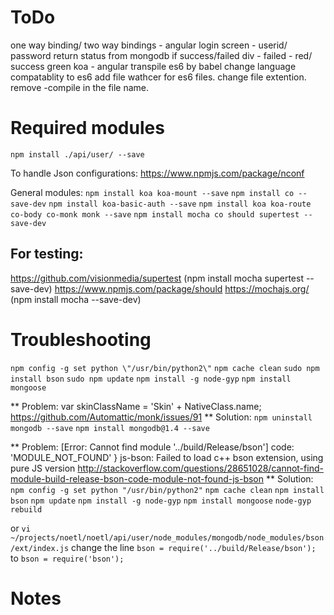 # ToDo
one way binding/ two way bindings - angular
login screen - userid/ password
return status from mongodb if success/failed
div - failed - red/ success green
koa - angular
transpile es6 by babel
change language compatablity to es6
add file wathcer for es6 files.
change file extention. remove -compile in the file name.

# Required modules

```npm install ./api/user/ --save```

To handle Json configurations:
https://www.npmjs.com/package/nconf

General modules:
```npm install koa koa-mount --save```
```npm install co --save-dev```
```npm install koa-basic-auth --save```
```npm install koa koa-route co-body co-monk monk --save```
```npm install mocha co should supertest --save-dev```


## For testing:
https://github.com/visionmedia/supertest (npm install mocha supertest --save-dev)
https://www.npmjs.com/package/should
https://mochajs.org/  (npm install mocha --save-dev)
 
# Troubleshooting

```npm config -g set python \"/usr/bin/python2\"```
```npm cache clean```
```sudo npm install bson```
```sudo npm update```
```npm install -g node-gyp```
```npm install mongoose```


** Problem:
var skinClassName = 'Skin' + NativeClass.name;
https://github.com/Automattic/monk/issues/91
** Solution:
```npm uninstall mongodb --save```
```npm install mongodb@1.4 --save```

** Problem:
[Error: Cannot find module '../build/Release/bson'] code: 'MODULE_NOT_FOUND' } js-bson: Failed to load c++ bson extension, using pure JS version
http://stackoverflow.com/questions/28651028/cannot-find-module-build-release-bson-code-module-not-found-js-bson
** Solution:
```npm config -g set python "/usr/bin/python2"```
```npm cache clean```
```npm install bson```
```npm update```
```npm install -g node-gyp```
```npm install mongoose```
```node-gyp rebuild```

or
```vi ~/projects/noetl/noetl/api/user/node_modules/mongodb/node_modules/bson/ext/index.js```
change the line ```bson = require('../build/Release/bson');``` to ```bson = require('bson');```

# Notes
